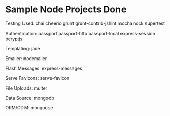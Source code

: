 # Sample Node Projects Done
  
Testing Used:
  chai
  cheerio
  grunt
  grunt-contrib-jshint
  mocha
  nock
  supertest

Authentication:
  passport
  passport-http
  passport-local
  express-session
  bcryptjs

Templating:
  jade

Emailer:
  nodemailer

Flash Messages:
  express-messages

Serve Favicons:
  serve-favicon


File Uploads:
  multer

Data Source:
  mongodb

ORM/ODM:
  mongoose
